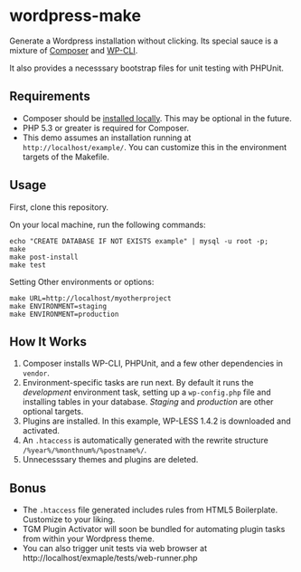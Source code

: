# wordpress-make

Generate a Wordpress installation without clicking. Its special sauce is a mixture of [Composer](http://getcomposer.org) and [WP-CLI](http://wp-cli.org).

It also provides a necesssary bootstrap files for unit testing with PHPUnit.

## Requirements

* Composer should be [installed locally](http://getcomposer.org/doc/00-intro.md#system-requirements). This may be optional in the future.
* PHP 5.3 or greater is required for Composer. 
* This demo assumes an installation running at `http://localhost/example/`. You can customize this in the environment targets of the Makefile.

## Usage

First, clone this repository.

On your local machine, run the following commands:

	echo "CREATE DATABASE IF NOT EXISTS example" | mysql -u root -p; 
	make
	make post-install
	make test

Setting Other environments or options:

	make URL=http://localhost/myotherproject
	make ENVIRONMENT=staging
	make ENVIRONMENT=production

## How It Works

1. Composer installs WP-CLI, PHPUnit, and a few other dependencies in `vendor`.
2. Environment-specific tasks are run next. By default it runs the *development* environment task, setting up a `wp-config.php` file and installing tables in your database. *Staging* and *production* are other optional targets.
3. Plugins are installed. In this example, WP-LESS 1.4.2 is downloaded and activated.
4. An `.htaccess` is automatically generated with the rewrite structure `/%year%/%monthnum%/%postname%/`.
5. Unnecesssary themes and plugins are deleted.
  
## Bonus

* The `.htaccess` file generated includes rules from HTML5 Boilerplate. Customize to your liking.
* TGM Plugin Activator will soon be bundled for automating plugin tasks from within your Wordpress theme.
* You can also trigger unit tests via web browser at http://localhost/exmaple/tests/web-runner.php